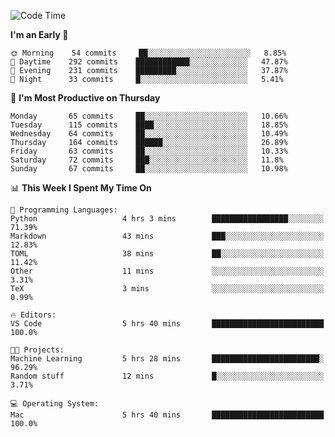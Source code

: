 <!--START_SECTION:waka-->
![Code Time](http://img.shields.io/badge/Code%20Time-361%20hrs%203%20mins-blue)

**I'm an Early 🐤** 

```text
🌞 Morning    54 commits     ██░░░░░░░░░░░░░░░░░░░░░░░   8.85% 
🌆 Daytime    292 commits    ████████████░░░░░░░░░░░░░   47.87% 
🌃 Evening    231 commits    █████████░░░░░░░░░░░░░░░░   37.87% 
🌙 Night      33 commits     █░░░░░░░░░░░░░░░░░░░░░░░░   5.41%

```
📅 **I'm Most Productive on Thursday** 

```text
Monday       65 commits     ██░░░░░░░░░░░░░░░░░░░░░░░   10.66% 
Tuesday      115 commits    ████░░░░░░░░░░░░░░░░░░░░░   18.85% 
Wednesday    64 commits     ██░░░░░░░░░░░░░░░░░░░░░░░   10.49% 
Thursday     164 commits    ██████░░░░░░░░░░░░░░░░░░░   26.89% 
Friday       63 commits     ██░░░░░░░░░░░░░░░░░░░░░░░   10.33% 
Saturday     72 commits     ███░░░░░░░░░░░░░░░░░░░░░░   11.8% 
Sunday       67 commits     ██░░░░░░░░░░░░░░░░░░░░░░░   10.98%

```


📊 **This Week I Spent My Time On** 

```text
💬 Programming Languages: 
Python                   4 hrs 3 mins        █████████████████░░░░░░░░   71.39% 
Markdown                 43 mins             ███░░░░░░░░░░░░░░░░░░░░░░   12.83% 
TOML                     38 mins             ██░░░░░░░░░░░░░░░░░░░░░░░   11.42% 
Other                    11 mins             ░░░░░░░░░░░░░░░░░░░░░░░░░   3.31% 
TeX                      3 mins              ░░░░░░░░░░░░░░░░░░░░░░░░░   0.99%

🔥 Editors: 
VS Code                  5 hrs 40 mins       █████████████████████████   100.0%

🐱‍💻 Projects: 
Machine Learning         5 hrs 28 mins       ████████████████████████░   96.29% 
Random stuff             12 mins             █░░░░░░░░░░░░░░░░░░░░░░░░   3.71%

💻 Operating System: 
Mac                      5 hrs 40 mins       █████████████████████████   100.0%

```


<!--END_SECTION:waka-->

